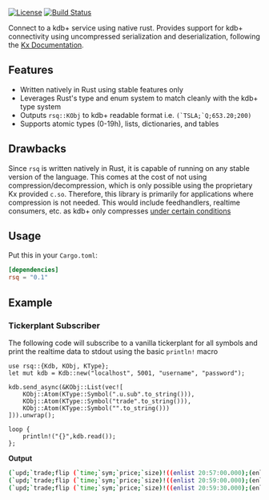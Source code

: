 [![License](https://img.shields.io/badge/License-MIT-brightgreen.svg)](https://github.com/joshzeldin/rsq/blob/master/LICENSE)
[![Build Status](https://travis-ci.com/joshzeldin/rsq.svg?branch=master)](https://travis-ci.com/joshzeldin/rsq)

Connect to a kdb+ service using native rust.
Provides support for kdb+ connectivity using 
uncompressed serialization and deserialization, 
following the [Kx Documentation](https://code.kx.com/q/kb/serialization/).

## Features
* Written natively in Rust using stable features only
* Leverages Rust's type and enum system to match cleanly with the kdb+ type system
* Outputs `rsq::KObj` to kdb+ readable format i.e. ```(`TSLA;`Q;653.20;200)```
* Supports atomic types (0-19h), lists, dictionaries, and tables

## Drawbacks
Since `rsq` is written natively in Rust, it is capable of running
on any stable version of the language. This comes at the cost of
not using compression/decompression, which is only possible using the
 proprietary Kx provided `c.so`. Therefore, this library is primarily 
for applications where compression is not needed. This would include
feedhandlers, realtime consumers, etc. as kdb+ only compresses 
[under certain conditions](https://code.kx.com/q/basics/ipc/#compression)

## Usage
Put this in your `Cargo.toml`:
```toml
[dependencies]
rsq = "0.1"
```

## Example 
### Tickerplant Subscriber

The following code will subscribe to a vanilla tickerplant
for all symbols and print the realtime data to stdout
using the basic `println!` macro

```no_run
use rsq::{Kdb, KObj, KType};
let mut kdb = Kdb::new("localhost", 5001, "username", "password");

kdb.send_async(&KObj::List(vec![
    KObj::Atom(KType::Symbol(".u.sub".to_string())),
    KObj::Atom(KType::Symbol("trade".to_string())),
    KObj::Atom(KType::Symbol("".to_string()))
])).unwrap();

loop {
    println!("{}",kdb.read());
};
```
**Output**
```bash
(`upd;`trade;flip (`time;`sym;`price;`size)!((enlist 20:57:00.000);(enlist `TSLA);(enlist 653.1f);(enlist 50j)))
(`upd;`trade;flip (`time;`sym;`price;`size)!((enlist 20:59:00.000);(enlist `TSLA);(enlist 653.2f);(enlist 30j)))
(`upd;`trade;flip (`time;`sym;`price;`size)!((enlist 20:59:30.000);(enlist `TSLA);(enlist 653.1f);(enlist 100j)))
```